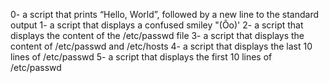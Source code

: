 0- a script that prints “Hello, World”, followed by a new line to the standard output
1- a script that displays a confused smiley "(Ôo)'
2- a script that displays the content of the /etc/passwd file
3- a script that displays the content of /etc/passwd and /etc/hosts
4- a script that displays the last 10 lines of /etc/passwd
5- a script that displays the first 10 lines of /etc/passwd
